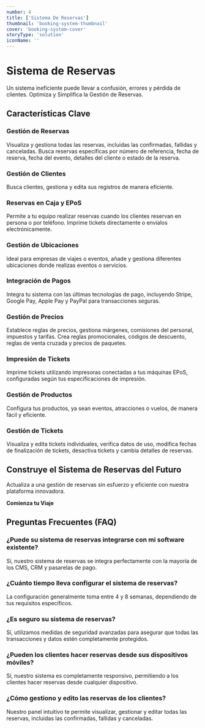 ```yaml
---
number: 4
title: ['Sistema De Reservas']
thumbnail: 'booking-system-thumbnail'
cover: 'booking-system-cover'
storyType: 'solution'
iconName: ''
---
```


# Sistema de Reservas

Un sistema ineficiente puede llevar a confusión, errores y pérdida de clientes. Optimiza y Simplifica la Gestión de Reservas.

## Características Clave

### Gestión de Reservas

Visualiza y gestiona todas las reservas, incluidas las confirmadas, fallidas y canceladas. Busca reservas específicas por número de referencia, fecha de reserva, fecha del evento, detalles del cliente o estado de la reserva.

### Gestión de Clientes

Busca clientes, gestiona y edita sus registros de manera eficiente.

### Reservas en Caja y EPoS

Permite a tu equipo realizar reservas cuando los clientes reservan en persona o por teléfono. Imprime tickets directamente o envíalos electrónicamente.

### Gestión de Ubicaciones

Ideal para empresas de viajes o eventos, añade y gestiona diferentes ubicaciones donde realizas eventos o servicios.

### Integración de Pagos

Integra tu sistema con las últimas tecnologías de pago, incluyendo Stripe, Google Pay, Apple Pay y PayPal para transacciones seguras.

### Gestión de Precios

Establece reglas de precios, gestiona márgenes, comisiones del personal, impuestos y tarifas. Crea reglas promocionales, códigos de descuento, reglas de venta cruzada y precios de paquetes.

### Impresión de Tickets

Imprime tickets utilizando impresoras conectadas a tus máquinas EPoS, configuradas según tus especificaciones de impresión.

### Gestión de Productos

Configura tus productos, ya sean eventos, atracciones o vuelos, de manera fácil y eficiente.

### Gestión de Tickets

Visualiza y edita tickets individuales, verifica datos de uso, modifica fechas de finalización de tickets, desactiva tickets y cambia detalles de reservas.

## Construye el Sistema de Reservas del Futuro

Actualiza a una gestión de reservas sin esfuerzo y eficiente con nuestra plataforma innovadora.

**Comienza tu Viaje**

## Preguntas Frecuentes (FAQ)

### ¿Puede su sistema de reservas integrarse con mi software existente?

Sí, nuestro sistema de reservas se integra perfectamente con la mayoría de los CMS, CRM y pasarelas de pago.

### ¿Cuánto tiempo lleva configurar el sistema de reservas?

La configuración generalmente toma entre 4 y 8 semanas, dependiendo de tus requisitos específicos.

### ¿Es seguro su sistema de reservas?

Sí, utilizamos medidas de seguridad avanzadas para asegurar que todas las transacciones y datos estén completamente protegidos.

### ¿Pueden los clientes hacer reservas desde sus dispositivos móviles?

Sí, nuestro sistema es completamente responsivo, permitiendo a los clientes hacer reservas desde cualquier dispositivo.

### ¿Cómo gestiono y edito las reservas de los clientes?

Nuestro panel intuitivo te permite visualizar, gestionar y editar todas las reservas, incluidas las confirmadas, fallidas y canceladas.